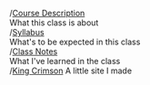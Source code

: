 /[Course Description](https://velazdie001.github.io/IB-CS-Stuff/Course-Description.md)  
      What this class is about    
/[Syllabus](https://velazdie001.github.io/IB-CS-Stuff/Syllabus.md)  
      What's to be expected in this class    
/[Class Notes](https://velazdie001.github.io/IB-CS-Stuff/Class-Notes.md)  
      What I've learned in the class    
/[King Crimson](https://velazdie001.github.io/IB-CS-Stuff/KingCrimson.html)
      A little site I made
